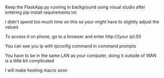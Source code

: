 Keep the FlaskApp.py running in background using visual studio after entering pip install requirements.txt

I didn't spend too much time on this so your might have to slightly adjust the values

To access it on phone, go to a browser and enter http://[your ip]:50

You can see you ip with ipconfig command in command prompts

You have to be in the same LAN as your computer, doing it outside of WAN is a little bit complicated 

I will make hosting macro soon
